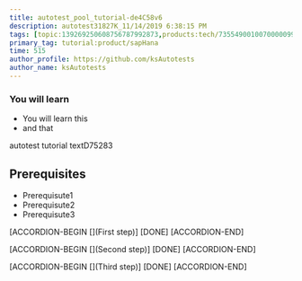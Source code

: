 ```yaml
---
title: autotest_pool_tutorial-de4C58v6
description: autotest31827K_11/14/2019 6:38:15 PM
tags: [topic:139269250608756787992873,products:tech/73554900100700000996,tutorial:experience/advanced]
primary_tag: tutorial:product/sapHana
time: 515
author_profile: https://github.com/ksAutotests
author_name: ksAutotests
---
```

### You will learn
- You will learn this
- and that

autotest tutorial textD75283

## Prerequisites
- Prerequisute1
- Prerequisute2
- Prerequisute3

[ACCORDION-BEGIN [](First step)]
[DONE]
[ACCORDION-END]

[ACCORDION-BEGIN [](Second step)]
[DONE]
[ACCORDION-END]

[ACCORDION-BEGIN [](Third step)]
[DONE]
[ACCORDION-END]

